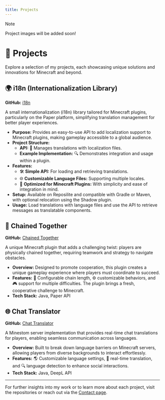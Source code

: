```yaml
---
title: Projects
---
```


> [!NOTE]
> Project images will be added soon!

# 🚀 Projects

Explore a selection of my projects, each showcasing unique solutions and innovations for Minecraft and beyond.

## 🌍 i18n (Internationalization Library)

**GitHub:** [i18n](https://github.com/ole1011/i18n)

A small internationalization (i18n) library tailored for Minecraft plugins, particularly on the Paper platform, simplifying translation management for better player experiences.

- **Purpose:** Provides an easy-to-use API to add localization support to Minecraft plugins, making gameplay accessible to a global audience.
- **Project Structure:**
  - **API:** 📜 Manages translations with localization files.
  - **Example Implementation:** 🔍 Demonstrates integration and usage within a plugin.
- **Features:**
  - 🛠 **Simple API:** For loading and retrieving translations.
  - 🌐 **Customizable Language Files:** Supporting multiple locales.
  - 🚀 **Optimized for Minecraft Plugins:** With simplicity and ease of integration in mind.
- **Setup:** Available on Reposilite and compatible with Gradle or Maven, with optional relocation using the Shadow plugin.
- **Usage:** Load translations with language files and use the API to retrieve messages as translatable components.

## 🔗 Chained Together

**GitHub:** [Chained Together](https://github.com/ole1011/chained-together)

A unique Minecraft plugin that adds a challenging twist: players are physically chained together, requiring teamwork and strategy to navigate obstacles.

- **Overview:** Designed to promote cooperation, this plugin creates a unique gameplay experience where players must coordinate to succeed.
- **Features:** 🔗 Configurable chain length, ⚙️ customizable behaviors, and 🎮 support for multiple difficulties. The plugin brings a fresh, cooperative challenge to Minecraft.
- **Tech Stack:** Java, Paper API

## 🌐 Chat Translator

**GitHub:** [Chat Translator](https://github.com/ole1011/chat-translator)

A Minestom server implementation that provides real-time chat translations for players, enabling seamless communication across languages.

- **Overview:** Built to break down language barriers on Minecraft servers, allowing players from diverse backgrounds to interact effortlessly.
- **Features:** 🌎 Customizable language settings, 🔄 real-time translation, and 🔍 language detection to enhance social interactions.
- **Tech Stack:** Java, DeepL API

---

For further insights into my work or to learn more about each project, visit the repositories or reach out via the [Contact page](/contact).
